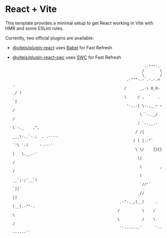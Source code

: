 # React + Vite

This template provides a minimal setup to get React working in Vite with HMR and some ESLint rules.

Currently, two official plugins are available:

- [@vitejs/plugin-react](https://github.com/vitejs/vite-plugin-react/blob/main/packages/plugin-react/README.md) uses [Babel](https://babeljs.io/) for Fast Refresh
- [@vitejs/plugin-react-swc](https://github.com/vitejs/vite-plugin-react-swc) uses [SWC](https://swc.rs/) for Fast Refresh

                  
                  
                                                                 .-"""-.
                                                                /       \
                                                                \       /
                                                         .-"""-.-`.-.-.<  _
                                                        /      _,-\ O_O-_/ ) 
                                                        \     / ,  `   . `|
                                                         '-..-| \-.,__~ ~ /        
                                                               \ `-.__/  /         
                                                              / `-.__.-\`-._    ,",
                                                             / /|    ___\-._`-.;  , .----.  
                                                            ( ( |.-"`   `'\ '-(     -.---' 
                                                             \ \/    {}{}  |   \.__.-'
                                                              \|           /     
                                                               \        , /
                                                               ( __`;-;'__`)
                                                               `//'`   `||`
                                                              _//       ||
                                                      .-"-._,(__)     .(__).-""-.
                                                     /          \    /           \
                                                     \          /    \           /
                                                      `'-------`      `--------'`
